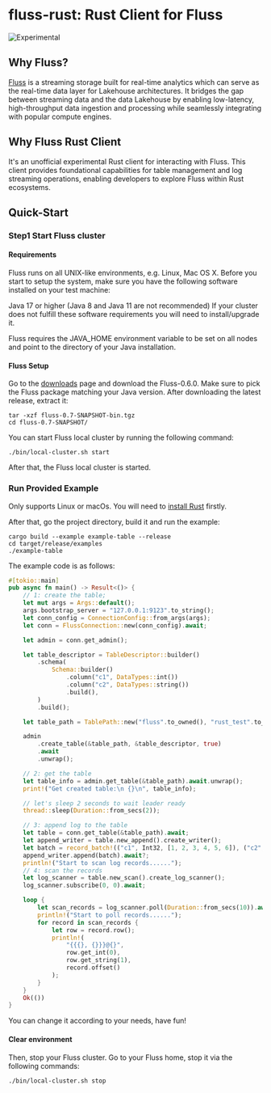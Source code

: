 # fluss-rust: Rust Client for Fluss

![Experimental](https://img.shields.io/badge/status-experimental-orange)

## Why Fluss?
[Fluss](https://alibaba.github.io/fluss-docs/docs/intro/) is a streaming storage built for real-time analytics which can serve as the real-time data layer for Lakehouse architectures.
It bridges the gap between streaming data and the data Lakehouse by enabling low-latency, high-throughput data ingestion and processing while seamlessly integrating with popular compute engines.

## Why Fluss Rust Client
It's an unofficial experimental Rust client for interacting with Fluss. This client provides foundational capabilities for table management and log streaming operations, enabling developers to explore Fluss within Rust ecosystems.

## Quick-Start

### Step1 Start Fluss cluster
#### Requirements
Fluss runs on all UNIX-like environments, e.g. Linux, Mac OS X. Before you start to setup the system, make sure you have the following software installed on your test machine:

Java 17 or higher (Java 8 and Java 11 are not recommended)
If your cluster does not fulfill these software requirements you will need to install/upgrade it.

Fluss requires the JAVA_HOME environment variable to be set on all nodes and point to the directory of your Java installation.

#### Fluss Setup
Go to the [downloads](https://alibaba.github.io/fluss-docs/downloads/#fluss-060) page and download the Fluss-0.6.0. Make sure to pick the Fluss package matching your Java version. After downloading the latest release, extract it:
```shell
tar -xzf fluss-0.7-SNAPSHOT-bin.tgz
cd fluss-0.7-SNAPSHOT/
```
You can start Fluss local cluster by running the following command:
```shell
./bin/local-cluster.sh start
```
After that, the Fluss local cluster is started.

### Run Provided Example
Only supports Linux or macOs. You will need to [install Rust](https://www.rust-lang.org/tools/install) firstly. 

After that, go the project directory, build it and run the example:
```shell
cargo build --example example-table --release
cd target/release/examples
./example-table
```
The example code is as follows:
```rust
#[tokio::main]
pub async fn main() -> Result<()> {
    // 1: create the table;
    let mut args = Args::default();
    args.bootstrap_server = "127.0.0.1:9123".to_string();
    let conn_config = ConnectionConfig::from_args(args);
    let conn = FlussConnection::new(conn_config).await;

    let admin = conn.get_admin();

    let table_descriptor = TableDescriptor::builder()
        .schema(
            Schema::builder()
                .column("c1", DataTypes::int())
                .column("c2", DataTypes::string())
                .build(),
        )
        .build();

    let table_path = TablePath::new("fluss".to_owned(), "rust_test".to_owned());

    admin
        .create_table(&table_path, &table_descriptor, true)
        .await
        .unwrap();

    // 2: get the table
    let table_info = admin.get_table(&table_path).await.unwrap();
    print!("Get created table:\n {}\n", table_info);

    // let's sleep 2 seconds to wait leader ready
    thread::sleep(Duration::from_secs(2));

    // 3: append log to the table
    let table = conn.get_table(&table_path).await;
    let append_writer = table.new_append().create_writer();
    let batch = record_batch!(("c1", Int32, [1, 2, 3, 4, 5, 6]), ("c2", Utf8, ["a1", "a2", "a3", "a4", "a5", "a6"])).unwrap();
    append_writer.append(batch).await?;
    println!("Start to scan log records......");
    // 4: scan the records
    let log_scanner = table.new_scan().create_log_scanner();
    log_scanner.subscribe(0, 0).await;

    loop {
        let scan_records = log_scanner.poll(Duration::from_secs(10)).await?;
        println!("Start to poll records......");
        for record in scan_records {
            let row = record.row();
            println!(
                "{{{}, {}}}@{}",
                row.get_int(0),
                row.get_string(1),
                record.offset()
            );
        }
    }
    Ok(())
}
```

You can change it according to your needs, have fun!

#### Clear environment
Then, stop your Fluss cluster. Go to your Fluss home, stop it via the following commands:
```shell
./bin/local-cluster.sh stop
```

